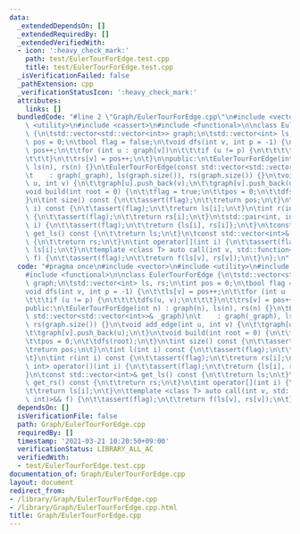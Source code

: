 ```yaml
---
data:
  _extendedDependsOn: []
  _extendedRequiredBy: []
  _extendedVerifiedWith:
  - icon: ':heavy_check_mark:'
    path: test/EulerTourForEdge.test.cpp
    title: test/EulerTourForEdge.test.cpp
  _isVerificationFailed: false
  _pathExtension: cpp
  _verificationStatusIcon: ':heavy_check_mark:'
  attributes:
    links: []
  bundledCode: "#line 2 \"Graph/EulerTourForEdge.cpp\"\n#include <vector>\n#include\
    \ <utility>\n#include <cassert>\n#include <functional>\n\nclass EulerTourForEdge\
    \ {\n\tstd::vector<std::vector<int>> graph;\n\tstd::vector<int> ls, rs;\n\tint\
    \ pos = 0;\n\tbool flag = false;\n\tvoid dfs(int v, int p = -1) {\n\t\tls[v] =\
    \ pos++;\n\t\tfor (int u : graph[v])\n\t\t\tif (u != p) {\n\t\t\t\tdfs(u, v);\n\
    \t\t\t}\n\t\trs[v] = pos++;\n\t}\n\npublic:\n\tEulerTourForEdge(int n) : graph(n),\
    \ ls(n), rs(n) {}\n\tEulerTourForEdge(const std::vector<std::vector<int>>& _graph)\n\
    \t    : graph(_graph), ls(graph.size()), rs(graph.size()) {}\n\tvoid add_edge(int\
    \ u, int v) {\n\t\tgraph[u].push_back(v);\n\t\tgraph[v].push_back(u);\n\t}\n\t\
    void build(int root = 0) {\n\t\tflag = true;\n\t\tpos = 0;\n\t\tdfs(root);\n\t\
    }\n\tint size() const {\n\t\tassert(flag);\n\t\treturn pos;\n\t}\n\tint l(int\
    \ i) const {\n\t\tassert(flag);\n\t\treturn ls[i];\n\t}\n\tint r(int i) const\
    \ {\n\t\tassert(flag);\n\t\treturn rs[i];\n\t}\n\tstd::pair<int, int> operator()(int\
    \ i) {\n\t\tassert(flag);\n\t\treturn {ls[i], rs[i]};\n\t}\n\tconst std::vector<int>&\
    \ get_ls() const {\n\t\treturn ls;\n\t}\n\tconst std::vector<int>& get_rs() const\
    \ {\n\t\treturn rs;\n\t}\n\tint operator[](int i) {\n\t\tassert(flag);\n\t\treturn\
    \ ls[i];\n\t}\n\ttemplate <class T> auto call(int v, std::function<T(int, int)>&&\
    \ f) {\n\t\tassert(flag);\n\t\treturn f(ls[v], rs[v]);\n\t}\n};\n"
  code: "#pragma once\n#include <vector>\n#include <utility>\n#include <cassert>\n\
    #include <functional>\n\nclass EulerTourForEdge {\n\tstd::vector<std::vector<int>>\
    \ graph;\n\tstd::vector<int> ls, rs;\n\tint pos = 0;\n\tbool flag = false;\n\t\
    void dfs(int v, int p = -1) {\n\t\tls[v] = pos++;\n\t\tfor (int u : graph[v])\n\
    \t\t\tif (u != p) {\n\t\t\t\tdfs(u, v);\n\t\t\t}\n\t\trs[v] = pos++;\n\t}\n\n\
    public:\n\tEulerTourForEdge(int n) : graph(n), ls(n), rs(n) {}\n\tEulerTourForEdge(const\
    \ std::vector<std::vector<int>>& _graph)\n\t    : graph(_graph), ls(graph.size()),\
    \ rs(graph.size()) {}\n\tvoid add_edge(int u, int v) {\n\t\tgraph[u].push_back(v);\n\
    \t\tgraph[v].push_back(u);\n\t}\n\tvoid build(int root = 0) {\n\t\tflag = true;\n\
    \t\tpos = 0;\n\t\tdfs(root);\n\t}\n\tint size() const {\n\t\tassert(flag);\n\t\
    \treturn pos;\n\t}\n\tint l(int i) const {\n\t\tassert(flag);\n\t\treturn ls[i];\n\
    \t}\n\tint r(int i) const {\n\t\tassert(flag);\n\t\treturn rs[i];\n\t}\n\tstd::pair<int,\
    \ int> operator()(int i) {\n\t\tassert(flag);\n\t\treturn {ls[i], rs[i]};\n\t\
    }\n\tconst std::vector<int>& get_ls() const {\n\t\treturn ls;\n\t}\n\tconst std::vector<int>&\
    \ get_rs() const {\n\t\treturn rs;\n\t}\n\tint operator[](int i) {\n\t\tassert(flag);\n\
    \t\treturn ls[i];\n\t}\n\ttemplate <class T> auto call(int v, std::function<T(int,\
    \ int)>&& f) {\n\t\tassert(flag);\n\t\treturn f(ls[v], rs[v]);\n\t}\n};\n"
  dependsOn: []
  isVerificationFile: false
  path: Graph/EulerTourForEdge.cpp
  requiredBy: []
  timestamp: '2021-03-21 10:20:50+09:00'
  verificationStatus: LIBRARY_ALL_AC
  verifiedWith:
  - test/EulerTourForEdge.test.cpp
documentation_of: Graph/EulerTourForEdge.cpp
layout: document
redirect_from:
- /library/Graph/EulerTourForEdge.cpp
- /library/Graph/EulerTourForEdge.cpp.html
title: Graph/EulerTourForEdge.cpp
---
```

